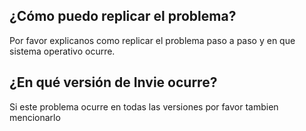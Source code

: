 ## ¿Cómo puedo replicar el problema?
Por favor explicanos como replicar el problema paso a paso y en que sistema operativo ocurre.

## ¿En qué versión de Invie ocurre?
Si este problema ocurre en todas las versiones por favor tambien mencionarlo
